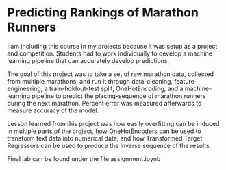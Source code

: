 # Predicting Rankings of Marathon Runners

I am including this course in my projects because it was setup as a project and competition. Students had to work individually to develop a machine learning pipeline that can accurately develop predictions.  

The goal of this project was to take a set of raw marathon data, collected from multiple marathons, and run it through data-cleaning, feature engineering, a train-holdout-test split, OneHotEncoding, and a machine-learning pipeline to predict the placing-sequence of marathon runners during the next marathon. Percent error was measured afterwards to measure accuracy of the model.  

Lesson learned from this project was how easily overfitting can be induced in multiple parts of the project, how OneHotEncoders can be used to transform text data into numerical data, and how Transformed Target Regressors can be used to produce the inverse sequence of the results.

Final lab can be found under the file assignment.ipynb
